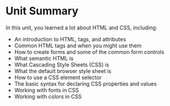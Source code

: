 # Unit Summary

In this unit, you learned a lot about HTML and CSS, including:

-   An introduction to HTML, tags, and attributes
-   Common HTML tags and when you might use them
-   How to create forms and some of the common form controls
-   What semantic HTML is
-   What Cascading Style Sheets (CSS) is
-   What the default browser style sheet is
-   How to use a CSS element selector
-   The basic syntax for declaring CSS properties and values
-   Working with fonts in CSS
-   Working with colors in CSS